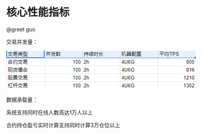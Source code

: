 # 核心性能指标

@greet guo 

交易并发量：

![Untitled](%E6%A0%B8%E5%BF%83%E6%80%A7%E8%83%BD%E6%8C%87%E6%A0%87/Untitled.png)

数据承载量：

系统支持同时在线人数高达1万人以上

合约持仓盈亏实时计算支持同时计算3万仓位以上